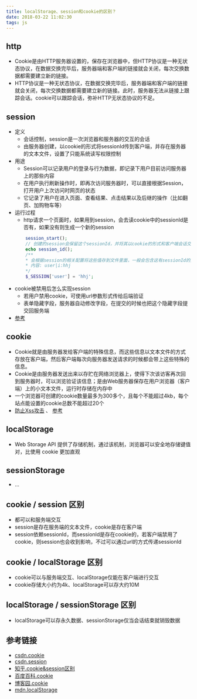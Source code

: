 ```yaml
---
title: localStorage、session和cookie的区别？
date: 2018-03-22 11:02:30
tags: js
---
```


## http
- Cookie是由HTTP服务器设置的，保存在浏览器中，但HTTP协议是一种无状态协议，在数据交换完毕后，服务器端和客户端的链接就会关闭，每次交换数据都需要建立新的链接。
- HTTP协议是一种无状态协议，在数据交换完毕后，服务器端和客户端的链接就会关闭，每次交换数据都需要建立新的链接。此时，服务器无法从链接上跟踪会话。cookie可以跟踪会话，弥补HTTP无状态协议的不足。

## session
- 定义
    - 会话控制，session是一次浏览器和服务器的交互的会话
    - 由服务器创建，以cookie的形式将sessionId传到客户端，并存在服务器的文本文件，设置了只能系统读写权限控制
- 用途
    - Session可以记录用户的登录与行为数据，即记录下用户目前访问服务器上的那些内容
    - 在用户执行刷新操作时，即再次访问服务器时，可以直接根据Session，打开用户上次访问时网页的状态
    - 它记录了用户在进入页面、查看结果、点击结果以及后继的操作（比如翻页、加购物车等）
- 运行过程
    - http请求一个页面时，如果用到session，会去读cookie中的sessionId是否有，如果没有则生成一个新的session
    ```php
        session_start();
        // 创建的session会保留这个sessionId，并将其以cookie的形式和客户端会话交流
        echo session_id();
        /**
        * 会根据session的相关配置将这些值存到文件里面，一般会包含这有sessionId的文件名
        * 内容: user|i:hhj
        */
        $_SESSION['user'] = 'hhj';
    ```
- cookie被禁用后怎么实现session
    - 若用户禁用cookie，可使用url参数形式传给后端验证
    - 表单隐藏字段，服务器自动修改字段，在提交的时候也把这个隐藏字段提交回服务端
- [参考](https://www.zhihu.com/question/19786827/answer/151015728)

## cookie
- Cookie就是由服务器发给客户端的特殊信息，而这些信息以文本文件的方式存放在客户端，然后客户端每次向服务器发送请求的时候都会带上这些特殊的信息。
- Cookie是由服务器发送出来以存贮在网络浏览器上，使得下次该访客再次回到服务器时，可以浏览验证该信息；是由Web服务器保存在用户浏览器（客户端）上的小文本文件，运行时存储在内存中
- 一个浏览器可创建的cookie数量最多为300多个，且每个不能超过4kb，每个站点能设置的cookie总数不能超过20个
- [防止Xss攻击](./safe-xss) 、 [参考](https://baike.baidu.com/item/cookie/1119?fr=aladdin#8)

## localStorage
- Web Storage API 提供了存储机制，通过该机制，浏览器可以安全地存储键值对，比使用 cookie 更加直观

## sessionStorage
- ...

## cookie / session 区别
- 都可以和服务端交互
- session是存在服务端的文本文件，cookie是存在客户端
- session依赖sessionId，而sessionId是存在cookie的，若客户端禁用了cookie，则session也会收到影响，不过可以通过url的方式传递sessionId

## cookie / localStorage 区别
- cookie可以与服务端交互、localStorage仅能在客户端进行交互
- cookie存储大小约为4k、localStorage可以存大约10M

## localStorage / sessionStorage 区别
- localStorage可以存永久数据、sessionStorage仅当会话结束就销毁数据

## 参考链接
- [csdn.cookie](http://blog.csdn.net/u014753892/article/details/52821268)
- [csdn.session](http://blog.csdn.net/hjc1984117/article/details/53995816)
- [知乎.cookie&session区别](https://www.zhihu.com/question/19786827)
- [百度百科.cookie](https://baike.baidu.com/item/cookie/1119?fr=aladdin)
- [博客园.cookie](https://www.cnblogs.com/andy-zhou/p/5360107.html#_caption_1)
- [mdn.localStorage](https://developer.mozilla.org/zh-CN/docs/Web/API/Window/localStorage)